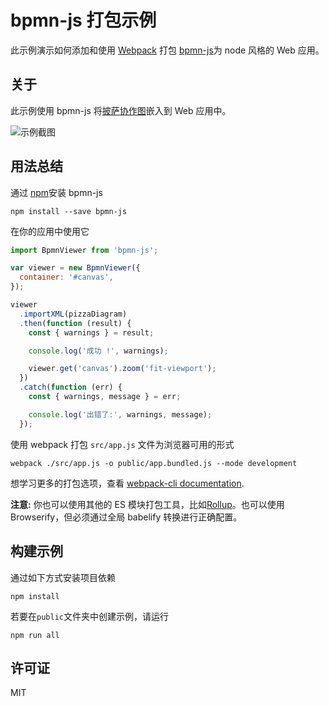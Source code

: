 # bpmn-js 打包示例

此示例演示如何添加和使用 [Webpack](https://webpack.js.org) 打包 [bpmn-js](https://github.com/bpmn-io/bpmn-js)为 node 风格的 Web 应用。

## 关于

此示例使用 bpmn-js 将[披萨协作图](http://demo.bpmn.io/s/pizza-collaboration)嵌入到 Web 应用中。

![示例截图](./resources/screenshot.png '示例应用截图')

## 用法总结

通过 [npm](http://npmjs.org)安装 bpmn-js

```
npm install --save bpmn-js
```

在你的应用中使用它

```javascript
import BpmnViewer from 'bpmn-js';

var viewer = new BpmnViewer({
  container: '#canvas',
});

viewer
  .importXML(pizzaDiagram)
  .then(function (result) {
    const { warnings } = result;

    console.log('成功 !', warnings);

    viewer.get('canvas').zoom('fit-viewport');
  })
  .catch(function (err) {
    const { warnings, message } = err;

    console.log('出错了:', warnings, message);
  });
```

使用 webpack 打包 `src/app.js` 文件为浏览器可用的形式

```
webpack ./src/app.js -o public/app.bundled.js --mode development
```

想学习更多的打包选项，查看 [webpack-cli documentation](https://webpack.js.org/api/cli/).

**注意:** 你也可以使用其他的 ES 模块打包工具，比如[Rollup](https://rollupjs.org)。也可以使用 Browserify，但必须通过全局 babelify 转换进行正确配置。

## 构建示例

通过如下方式安装项目依赖

```
npm install
```

若要在`public`文件夹中创建示例，请运行

```
npm run all
```

## 许可证

MIT
